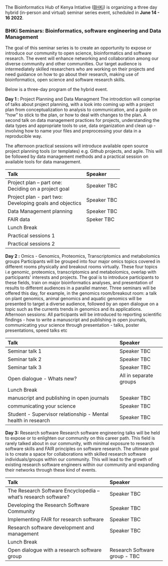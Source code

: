 The Bioinformatics Hub of Kenya Intiative ([BHKi](https://bhki.org/)) is organizing a three day hybrid (in-person and virtual) seminar series event, scheduled in **June 14 - 16 2022**. 

### BHKi Seminars: Bioinformatics, software engineering and Data Management

The goal of this seminar series  is to create an opportunity to expose or introduce our community to open science, bioinformatics and software research. The event will enhance networking and collaboration among our diverse community and other communities. Our target audience is intermediately skilled researchers who are working on their projects and need guidance on how to go about their research, making use of bioinformatics, open science and software research skills. 

Below is a three-day program of the hybrid event.

**Day 1 :** Project Planning and Data Managment
The introdction will comprise of talks about project planning, with a look into coming up with a project plan from conceptualization to analysis to communication, and a guide on “how” to stick to the plan, or how to deal with changes to the plan. A second talk on data management practices for projects, understanding the data types and appropriate tools to use, data organization and clean up - involving how to name your files and preprocessing your data in a reproducible way.  

The afternoon practical sessions will introduce available open source project planning tools (or templates) e.g. Github projects, and agile. This will be followed by data management methods and a practical session on available tools for data management.


| **Talk** | **Speaker** |
|:---------------------- | :-------------------------------------------- |
|Project plan – part one: <br/>Deciding on a project goal | Speaker TBC |
|Project plan - part two: <br/>Developing goals and objectics | Speaker TBC|
|Data Management planning | Speaker TBC|
|FAIR data| Speker TBC|
|Lunch Break|
|Practical sessions 1|
|Practical sessions 2 |


**Day 2 :**  Omics - Genomics, Proteomics, Transcriptomics and metabolomics groups 
Participants will be grouped into four major omics topics covered in different rooms physically and breakout rooms virtually. These four topics i.e genomic, proteomics, transcriptomics and metabolomics, overlap with participants' interests and projects. The goal is to introduce participants to these fields, train on major bioinformatics analyses, and presentation of results to different audiences in a parallel manner. Three seminars will be offered this day, for example, in the genomics room/breakout room: a talk on plant genomics, animal genomics and aquatic genomics will be presented to target a diverse audience, followed by an open dialogue on a topic such as the currents trends in genomics and its applications. 
Afternoon sessions: All participants will be introduced to reporting scientific findings - how to write a manuscript and publishing in open journals, communicating your science through presentation - talks, poster presentations, speed talks etc


| **Talk** | **Speaker** |
|:---------------------- | :------------------------------------- |
|Seminar talk 1 | Speaker TBC |
|Seminar talk 2 | Speaker TBC|
|Seminar talk 3 | Speaker TBC|
|Open dialogue - Whats new? | All in separate groups |
|Lunch Break|
|manuscript and publishing in open journals| Speaker TBC|
|communicating your science | Speaker TBC |
|Student - Supervisor relationship - Mental health in research| Speaker TBC|


**Day 3:** Research software 
Research software engineering talks will be held to expose or to enlighten our community on this career path. This field is rarely talked about in our community, with minimal exposure to research software skills and FAIR principles on software research. The ultimate goal is to create a space for collaborations with skilled research software individuals/groups within our community. This will lead to the growth of existing research software engineers within our community and expanding their networks through these kind of events.

| **Talk** | **Speaker** |
|:---------------------- | :------------------------------------- |
|The Research Software Encyclopedia – what’s research software? | Speaker TBC |
| Developing the Research Software Community | Speaker TBC|
|Implementing FAIR for research software | Speaker TBC|
|Research software development and management | Speaker TBC |
|Lunch Break|
|Open dialogue with a research software group | Research Software group - TBC|



